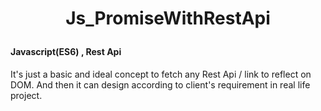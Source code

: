 # <p align="center">Js_PromiseWithRestApi</p>
#### Javascript(ES6) , Rest Api
It's just a basic and ideal concept to fetch any Rest Api / link to reflect on DOM. And then it can design according to client's requirement in real life project.
